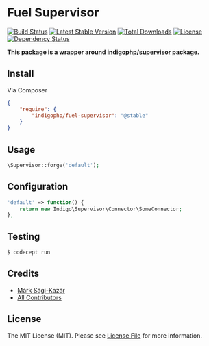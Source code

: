 # Fuel Supervisor

[![Build Status](https://travis-ci.org/indigophp/fuel-supervisor.svg?branch=develop)](https://travis-ci.org/indigophp/fuel-supervisor)
[![Latest Stable Version](https://poser.pugx.org/indigophp/fuel-supervisor/v/stable.png)](https://packagist.org/packages/indigophp/fuel-supervisor)
[![Total Downloads](https://poser.pugx.org/indigophp/fuel-supervisor/downloads.png)](https://packagist.org/packages/indigophp/fuel-supervisor)
[![License](https://poser.pugx.org/indigophp/fuel-supervisor/license.png)](https://packagist.org/packages/indigophp/fuel-supervisor)
[![Dependency Status](https://www.versioneye.com/user/projects/53c2bb6bea871eb59200001d/badge.svg?style=flat)](https://www.versioneye.com/user/projects/53c2bb6bea871eb59200001d)

**This package is a wrapper around [indigophp/supervisor](https://github.com/indigophp/supervisor) package.**


## Install

Via Composer

``` json
{
    "require": {
        "indigophp/fuel-supervisor": "@stable"
    }
}
```


## Usage

``` php
\Supervisor::forge('default');
```


## Configuration

``` php
'default' => function() {
    return new Indigo\Supervisor\Connector\SomeConnector;
},
```


## Testing

``` bash
$ codecept run
```


## Credits

- [Márk Sági-Kazár](https://github.com/sagikazarmark)
- [All Contributors](https://github.com/indigophp/fuel-supervisor/contributors)


## License

The MIT License (MIT). Please see [License File](https://github.com/indigophp/fuel-supervisor/blob/develop/LICENSE) for more information.
